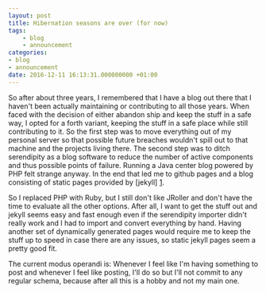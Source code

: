 ```yaml
---
layout: post
title: Hibernation seasons are over (for now)
tags:
    - blog
    - announcement
categories:
- blog
- announcement
date: 2016-12-11 16:13:31.000000000 +01:00
---
```

So after about three years, I remembered that I have a blog out there that I haven't been actually maintaining or contributing to all those years. When faced with the decision of either abandon ship and keep the stuff in a safe way, I opted for a forth variant, keeping the stuff in a safe place while still contributing to it. So the first step was to move everything out of my personal server so that possible future breaches wouldn't spill out to that machine and the projects living there. The second step was to ditch serendipity as a blog software to reduce the number of active components and thus possible points of failure. Running a Java center blog powered by PHP felt strange anyway. In the end that led me to github pages and a blog consisting of static pages provided by [jekyll] [1].


So I replaced PHP with Ruby, but I still don't like JRoller and don't have the time to evaluate all the other options. After all, I want to get the stuff out and jekyll seems easy and fast enough even if the serendipity importer didn't really work and I had to import and convert everything by hand. Having another set of dynamically generated pages would require me to keep the stuff up to speed in case there are any issues, so static jekyll pages seem a pretty good fit.

The current modus operandi is: Whenever I feel like I'm having something to post and whenever I feel like posting, I'll do so but I'll not commit to any regular schema, because after all this is a hobby and not my main one. 

[1]: https://jekyllrb.com/ "Jekyll - Simple, blog-aware, static sites"